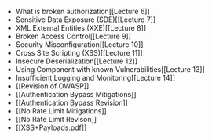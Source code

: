 - What is broken authorization[[Lecture 6]]
- Sensitive Data Exposure (SDE)[[Lecture 7]]
- XML External Entities (XXE)[[Lecture 8]]
- Broken Access Control[[Lecture 9]]
- Security Misconfiguration[[Lecture 10]]
- Cross Site Scripting (XSS)[[Lecture 11]]
- Insecure Deserialization[[Lecture 12]]
-  Using Component with known Vulnerabilities[[Lecture 13]]
- Insufficient Logging and Monitoring[[Lecture 14]]
- [[Revision of OWASP]]
- [[Authentication Bypass Mitigations]]
- [[Authentication Bypass Revision]]
- [[No Rate Limit Mitigations]]
- [[No Rate Limit Revison]]
- [[XSS+Payloads.pdf]]
